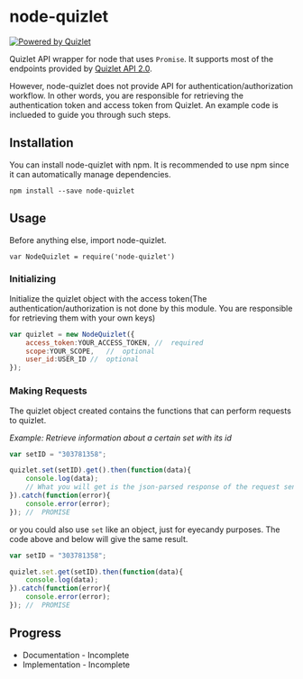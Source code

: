 # node-quizlet

<a href="https://quizlet.com/"><img src='https://quizlet.com/static/ThisUsesQuizlet-Blue.png' alt='Powered by Quizlet'/></a>

Quizlet API wrapper for node that uses ``Promise``. It supports most of the endpoints provided by [Quizlet API 2.0](https://quizlet.com/api/2.0/docs).

However, node-quizlet does not provide API for authentication/authorization workflow. In other words, you are responsible for retrieving the authentication token and access token from Quizlet. An example code is inclueded to guide you through such steps.

## Installation

You can install node-quizlet with npm. It is recommended to use npm since it can automatically manage dependencies.

``npm install --save node-quizlet``


## Usage

Before anything else, import node-quizlet.

```var NodeQuizlet = require('node-quizlet')```


### Initializing

Initialize the quizlet object with the access token(The authentication/authorization is not done by this module. You are responsible for retrieving them with your own keys)

```javascript
var quizlet = new NodeQuizlet({
	access_token:YOUR_ACCESS_TOKEN,	//	required
	scope:YOUR_SCOPE,	//	optional
	user_id:USER_ID	//	optional
});
```

### Making Requests

The quizlet object created contains the functions that can perform requests to quizlet.

*Example: Retrieve information about a certain set with its id*

```javascript
var setID = "303781358";

quizlet.set(setID).get().then(function(data){
	console.log(data);
	// What you will get is the json-parsed response of the request sent with the Quizlet API. See https://quizlet.com/api/2.0/docs/sets#view
}).catch(function(error){
	console.error(error);
});	//	PROMISE

```

or you could also use ``set`` like an object, just for eyecandy purposes. The code above and below will give the same result.

```javascript
var setID = "303781358";

quizlet.set.get(setID).then(function(data){
	console.log(data);
}).catch(function(error){
	console.error(error);
});	//	PROMISE

```

## Progress

- Documentation - Incomplete
- Implementation - Incomplete